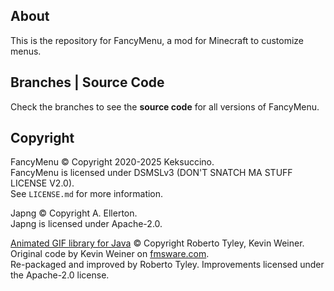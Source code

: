 ## About

This is the repository for FancyMenu, a mod for Minecraft to customize menus.

## Branches | Source Code

Check the branches to see the **source code** for all versions of FancyMenu.

## Copyright

FancyMenu © Copyright 2020-2025 Keksuccino.<br>
FancyMenu is licensed under DSMSLv3 (DON'T SNATCH MA STUFF LICENSE V2.0).<br>
See `LICENSE.md` for more information.

Japng © Copyright A. Ellerton.<br>
Japng is licensed under Apache-2.0.

[Animated GIF library for Java](https://github.com/rtyley/animated-gif-lib-for-java) © Copyright Roberto Tyley, Kevin Weiner.<br>
Original code by Kevin Weiner on [fmsware.com](http://www.fmsware.com/stuff/gif.html).<br>
Re-packaged and improved by Roberto Tyley. Improvements licensed under the Apache-2.0 license.
